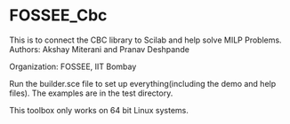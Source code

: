 # FOSSEE_Cbc
This is to connect the CBC library to Scilab and help solve MILP Problems.  
Authors: Akshay Miterani and Pranav Deshpande

Organization: FOSSEE, IIT Bombay

Run the builder.sce file to set up everything(including the demo and help files).
The examples are in the test directory. 

This toolbox only works on 64 bit Linux systems.
